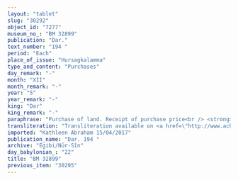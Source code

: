 ```yaml
---
layout: "tablet"
slug: "30292"
object_id: "7277"
museum_no_: "BM 32899"
publication: "Dar."
text_number: "194 "
period: "Each"
place_of_issue: "Hursagkalamma"
type_and_content: "Purchases"
day_remark: "-"
month: "XII"
month_remark: "-"
year: "5"
year_remark: "-"
king: "Dar"
king_remark: "-"
paraphrase: "Purchase of land. Receipt of purchase price<br /> <strong>A</strong> buys 0;1.5.5.8 sq. kor (c. 5325 m<sup>2</sup>) of land from <strong><sup>f</sup>B</strong> for 1 minas and 55 1/2 shekels of silver. It is a plot of land located in the open country (<em>ṣēru</em>), an orchard (<em>kir&ucirc;</em>) planted with date palms (<em>gi&scaron;immarē zaqpu</em>) bearing fruit (<em>iṣṣi bilti</em>) and ... (lacuna), within (<em>birīt</em>) the upper palmgrove (<em>gi&scaron;immaru elēnu</em>) in Hursagkalamma, in the district (<em>pīhatu</em>) of Ki&scaron;. The field is described according to the neighbouring properties (among others, the house of the <em>&scaron;atammu</em>), then it is acknowledged that <strong><sup>f</sup>B</strong> has received (<em>mahāru </em>Stat.) 1 mina and 55 &frac12; shekels of silver as the total purchase price (<em>&scaron;īmu gamru</em>) for this land, plus 2 &frac12; shekels as additional payment (<em>atru</em>). In total, <strong><sup>f</sup>B</strong> receives 2 minas and 1 shekels of clipped silver (<em>&scaron;ibirtu</em>) from <strong>A</strong>. The parties agree that in future times there will be no claims or suits against each other, not even between members of their families &ndash; otherwise, any future claimant will have to repay twelvefold the silver he received. Names of 4+ witnesses (introduced by the formula <em>ina kanakka ṭuppi &scaron;uati</em>). A broken passage at the end of the witness list and before the scribe&rsquo;s name, refers to <strong><sup>f</sup>B</strong>, &ldquo;seller&rdquo; (<em>nādinatu</em>) of the field; then it is said that her daughter <strong><sup>f</sup></strong><strong>C</strong>, also labelled&ldquo;seller&rdquo; (<em>nādinatu</em>) of the field, whose equalising payment (<em>takpurtu</em>) corresponds to 1 shekel of silver, <em>was present</em>(?) (<em>ina u&scaron;uzzi </em>or ina <em>a&scaron;abi</em>, reconstructed). This is followed by the name of the scribe: Bēl-ibni/Bēl&scaron;unu//Rē&#39;i-sīs&ecirc;. Finally, the text states that the fingernails (<em>ṣupru</em>) of the seller are impressed on the tablet instead of her seal impression (<em>kunukku</em>).<br /> &nbsp;<br /> <strong>A</strong> = Kalbāya/Nab&ucirc;-ahhē-iddin//Egibi; <strong><sup>f</sup>B</strong> = <sup>f</sup>Inbāya/Nab&ucirc;?/Seppe; <strong><sup>f</sup>C</strong> = <sup>f</sup>Rē&rsquo;indu"
transliteration: "Transliteration available on <a href=\"http://www.achemenet.com/en/item/?/textual-sources/texts-by-regions/babylonia/babylon/1656360\" target=\"_blank\">Achemenet</a>"
imported: "Kathleen Abraham 15/04/2017"
publication_name: "Dar. 194 "
archive: "Egibi/Nūr-Sîn"
day_babylonian_: "22"
title: "BM 32899"
previous_item: "30295"
---
```

